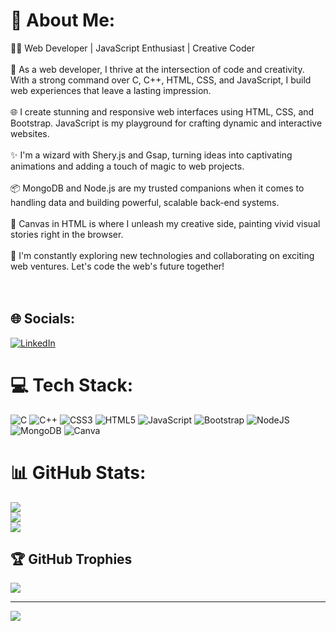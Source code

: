 # 💫 About Me:
👨‍💻 Web Developer | JavaScript Enthusiast | Creative Coder<br><br>🚀 As a web developer, I thrive at the intersection of code and creativity. With a strong command over C, C++, HTML, CSS, and JavaScript, I build web experiences that leave a lasting impression.<br><br>🌐 I create stunning and responsive web interfaces using HTML, CSS, and Bootstrap. JavaScript is my playground for crafting dynamic and interactive websites.<br><br>✨ I'm a wizard with Shery.js and Gsap, turning ideas into captivating animations and adding a touch of magic to web projects.<br><br>📦 MongoDB and Node.js are my trusted companions when it comes to handling data and building powerful, scalable back-end systems.<br><br>🎨 Canvas in HTML is where I unleash my creative side, painting vivid visual stories right in the browser.<br><br>🚀 I'm constantly exploring new technologies and collaborating on exciting web ventures. Let's code the web's future together!<br><br><br>


## 🌐 Socials:
[![LinkedIn](https://img.shields.io/badge/LinkedIn-%230077B5.svg?logo=linkedin&logoColor=white)](https://linkedin.com/in/md-toufikzaman-7599b1227) 

# 💻 Tech Stack:
![C](https://img.shields.io/badge/c-%2300599C.svg?style=for-the-badge&logo=c&logoColor=white) ![C++](https://img.shields.io/badge/c++-%2300599C.svg?style=for-the-badge&logo=c%2B%2B&logoColor=white) ![CSS3](https://img.shields.io/badge/css3-%231572B6.svg?style=for-the-badge&logo=css3&logoColor=white) ![HTML5](https://img.shields.io/badge/html5-%23E34F26.svg?style=for-the-badge&logo=html5&logoColor=white) ![JavaScript](https://img.shields.io/badge/javascript-%23323330.svg?style=for-the-badge&logo=javascript&logoColor=%23F7DF1E) ![Bootstrap](https://img.shields.io/badge/bootstrap-%238511FA.svg?style=for-the-badge&logo=bootstrap&logoColor=white) ![NodeJS](https://img.shields.io/badge/node.js-6DA55F?style=for-the-badge&logo=node.js&logoColor=white) ![MongoDB](https://img.shields.io/badge/MongoDB-%234ea94b.svg?style=for-the-badge&logo=mongodb&logoColor=white) ![Canva](https://img.shields.io/badge/Canva-%2300C4CC.svg?style=for-the-badge&logo=Canva&logoColor=white)
# 📊 GitHub Stats:
![](https://github-readme-stats.vercel.app/api?username=toufikzaman12&theme=tokyonight&hide_border=false&include_all_commits=true&count_private=false)<br/>
![](https://github-readme-streak-stats.herokuapp.com/?user=toufikzaman12&theme=tokyonight&hide_border=false)<br/>
![](https://github-readme-stats.vercel.app/api/top-langs/?username=toufikzaman12&theme=tokyonight&hide_border=false&include_all_commits=true&count_private=false&layout=compact)

## 🏆 GitHub Trophies
![](https://github-profile-trophy.vercel.app/?username=toufikzaman12&theme=juicyfresh&no-frame=false&no-bg=false&margin-w=4)

---
[![](https://visitcount.itsvg.in/api?id=toufikzaman12&icon=0&color=0)](https://visitcount.itsvg.in)

<!-- Proudly created with GPRM ( https://gprm.itsvg.in ) -->
